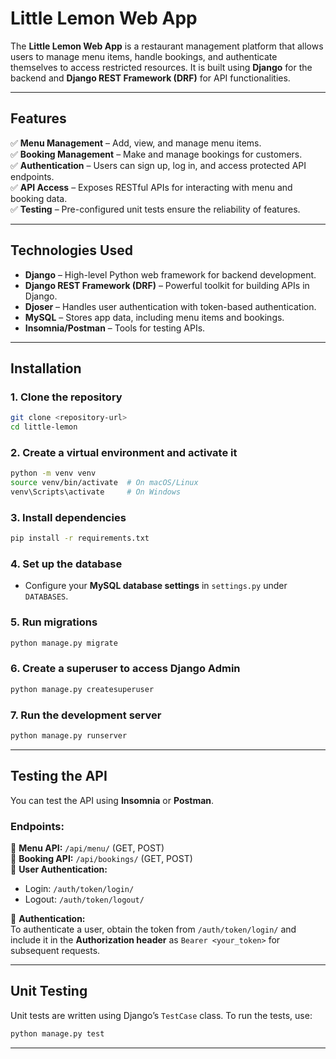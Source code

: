 # **Little Lemon Web App**  
The **Little Lemon Web App** is a restaurant management platform that allows users to manage menu items, handle bookings, and authenticate themselves to access restricted resources. It is built using **Django** for the backend and **Django REST Framework (DRF)** for API functionalities.  

---

## **Features**  
✅ **Menu Management** – Add, view, and manage menu items.  
✅ **Booking Management** – Make and manage bookings for customers.  
✅ **Authentication** – Users can sign up, log in, and access protected API endpoints.  
✅ **API Access** – Exposes RESTful APIs for interacting with menu and booking data.  
✅ **Testing** – Pre-configured unit tests ensure the reliability of features.  

---

## **Technologies Used**  
- **Django** – High-level Python web framework for backend development.  
- **Django REST Framework (DRF)** – Powerful toolkit for building APIs in Django.  
- **Djoser** – Handles user authentication with token-based authentication.  
- **MySQL** – Stores app data, including menu items and bookings.  
- **Insomnia/Postman** – Tools for testing APIs.  

---

## **Installation**  

### **1. Clone the repository**  
```bash
git clone <repository-url>
cd little-lemon
```

### **2. Create a virtual environment and activate it**  
```bash
python -m venv venv  
source venv/bin/activate  # On macOS/Linux  
venv\Scripts\activate     # On Windows  
```

### **3. Install dependencies**  
```bash
pip install -r requirements.txt  
```

### **4. Set up the database**  
- Configure your **MySQL database settings** in `settings.py` under `DATABASES`.  

### **5. Run migrations**  
```bash
python manage.py migrate  
```

### **6. Create a superuser to access Django Admin**  
```bash
python manage.py createsuperuser  
```

### **7. Run the development server**  
```bash
python manage.py runserver  
```

---

## **Testing the API**  
You can test the API using **Insomnia** or **Postman**.  

### **Endpoints:**  
🔹 **Menu API:** `/api/menu/` (GET, POST)  
🔹 **Booking API:** `/api/bookings/` (GET, POST)  
🔹 **User Authentication:**  
  - Login: `/auth/token/login/`  
  - Logout: `/auth/token/logout/`  

🔹 **Authentication:**  
To authenticate a user, obtain the token from `/auth/token/login/` and include it in the **Authorization header** as `Bearer <your_token>` for subsequent requests.  

---

## **Unit Testing**  
Unit tests are written using Django’s `TestCase` class. To run the tests, use:  
```bash
python manage.py test  
```

---

